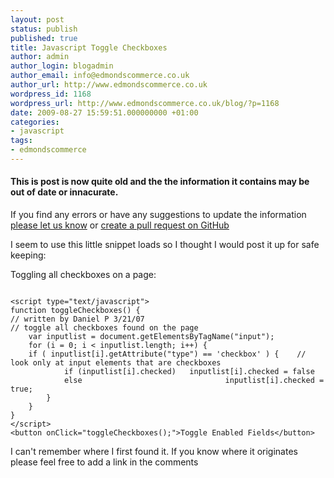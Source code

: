 ```yaml
---
layout: post
status: publish
published: true
title: Javascript Toggle Checkboxes
author: admin
author_login: blogadmin
author_email: info@edmondscommerce.co.uk
author_url: http://www.edmondscommerce.co.uk
wordpress_id: 1168
wordpress_url: http://www.edmondscommerce.co.uk/blog/?p=1168
date: 2009-08-27 15:59:51.000000000 +01:00
categories:
- javascript
tags:
- edmondscommerce
---
```

<div class="oldpost"><h4>This is post is now quite old and the the information it contains may be out of date or innacurate.</h4>
<p>
If you find any errors or have any suggestions to update the information <a href="http://edmondscommerce.github.io/contact-us/index.html">please let us know</a>
or <a href="https://github.com/edmondscommerce/edmondscommerce.github.io">create a pull request on GitHub</a>
</p>
</div>
I seem to use this little snippet loads so I thought I would post it up for safe keeping:

Toggling all checkboxes on a page:

```

<script type="text/javascript">
function toggleCheckboxes() {
// written by Daniel P 3/21/07
// toggle all checkboxes found on the page
  	var inputlist = document.getElementsByTagName("input");
  	for (i = 0; i < inputlist.length; i++) {
   	if ( inputlist[i].getAttribute("type") == 'checkbox' ) {	// look only at input elements that are checkboxes
			if (inputlist[i].checked)	inputlist[i].checked = false
			else								inputlist[i].checked = true;
		}
	}
}
</script>
<button onClick="toggleCheckboxes();">Toggle Enabled Fields</button>

```

I can't remember where I first found it. If you know where it originates please feel free to add a link in the comments
